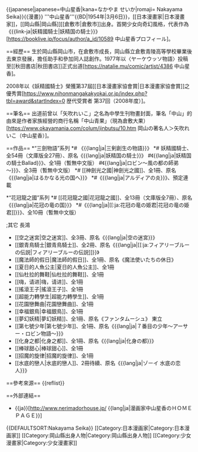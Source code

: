 {{japanese|japanese=中山星香|kana=なかやま せいか|romaji= Nakayama Seika}}{{漫畫}}
'''中山星香'''{{BD|1954年|3月6日}}，[[日本漫畫家|日本漫畫家]]，[[岡山縣|岡山縣]][[倉敷市|倉敷市]]出身。首開少女向奇幻風格，代表作為《{{link-ja|妖精國騎士|妖精国の騎士}}》<ref>[https://booklive.jp/focus/author/a_id/10589 中山星香プロフィール]</ref>。

==經歷==
生於岡山縣岡山市，在倉敷市成長，岡山縣立倉敷青陵高等學校畢業後去東京發展，擔任助手和參加同人誌創作。1977年以〈ヤーケウッソ物語〉投稿至[[秋田書店|秋田書店]]正式出道<ref>[https://natalie.mu/comic/artist/4386 中山星香]</ref>。

2008年以《妖精國騎士》榮獲第37屆[[日本漫畫家協會賞|日本漫畫家協會賞]]之優秀賞<ref>[https://www.nihonmangakakyokai.or.jp/index.php?tbl=award&startIndex=0 歴代受賞者 第37回（2008年度）]</ref>。

==筆名==
出道前曾以「矢吹れいこ」之名為中學生刊物畫封面，筆名「中山」的由來是作者家族經營的商行名稱「中山青果」（現為倉敷大果）<ref>[https://www.okayamania.com/colum/jinbutsu/10.htm 岡山の著名人＞矢吹れいこ（中山星香）]</ref>。

==作品==
*“三劍物語”系列
*# 《{{lang|ja|三剣創生の物語}}》
*# 妖精國騎士、全54冊（文庫版全27冊）、原名《{{lang|ja|妖精国の騎士}}》
*#*《{{lang|ja|妖精国の騎士Ballad}}》、全1冊（暫無中文版）
*#*《{{lang|ja|ロビン～風の都の師弟～}}》、全3冊（暫無中文版）
*# [[神劍光之國|神劍光之國]]、全1冊、原名《{{lang|ja|はるかなる光の国へ}}》
*#《{{lang|ja|アルディアの炎}}》、預定連載

*“花冠龍之國”系列
*# [[花冠龍之國|花冠龍之國]]、全13冊（文庫版全7冊）、原名《{{lang|ja|花冠の竜の国}}》
*#《{{lang|ja|[[:ja:花冠の竜の姫君|花冠の竜の姫君]]}}》、全10冊（暫無中文版）

;其它
長鴻
* [[空之迷宮|空之迷宮]]、全3冊、原名《{{lang|ja|空の迷宮}}》
* [[銀青鳥騎士|銀青鳥騎士]]、全2冊、原名《{{lang|ja|[[:ja:フィアリーブルーの伝説|フィアリーブルーの伝説]]}}》
* [[魔法師的假日|魔法師的假日]]、全1冊、原名《魔法使いたちの休日》
* [[夏日的人魚公主|夏日的人魚公主]]、全1冊
* [[仙杜拉的舞鞋|仙杜拉的舞鞋]]、全1冊
* [[嗨，请进|嗨，请进]]、全1冊
* [[搖滾王子|搖滾王子]]、全1冊
* [[超能力轉學生|超能力轉學生]]、全1冊
* [[花園戀舞曲|花園戀舞曲]]、全1冊
* [[幸福銀鳥|幸福銀鳥]]、全1冊
* [[夢幻妖精|夢幻妖精]]、全1冊、原名《ファンタムーシュ》
東立
* [[第七號少年|第七號少年]]、全1冊、原名《{{lang|ja|７番目の少年～アーサー・ロビン物語～}}》
* [[化身之都|化身之都]]、全1冊、原名《{{lang|ja|化身の都}}》
* [[棒球甜心|棒球甜心]]、全1冊
* [[招魔的旋律|招魔的旋律]]、全1冊
* [[水底的戀人|水底的戀人]]、2冊待續、原名《{{lang|ja|ゾーイ 水底の恋人}}》

==參考來源==
{{reflist}}

==外部連結==
* {{ja}}[http://www.nerimadorhouse.jp/ {{lang|ja|漫画家中山星香のＨＯＭＥＰＡＧＥ}}]

{{DEFAULTSORT:Nakayama Seika}}
[[Category:日本漫画家|Category:日本漫画家]]
[[Category:岡山縣出身人物|Category:岡山縣出身人物]]
[[Category:少女漫畫家|Category:少女漫畫家]]